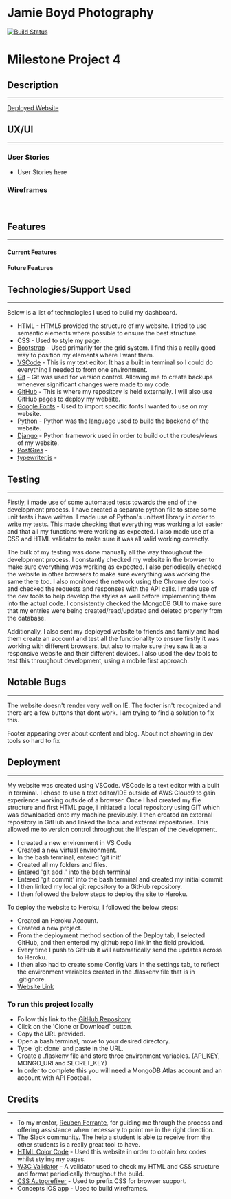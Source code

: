 # Jamie Boyd Photography

[![Build Status](https://travis-ci.com/jboyd8/jamieboydphotography.svg?branch=master)](https://travis-ci.com/jboyd8/jamieboydphotography)

# Milestone Project 4
## Description
---


[Deployed Website](https://jamieboydphotography.herokuapp.com/)

## UX/UI
---


### User Stories
* User Stories here


### Wireframes

![]()
![]()
![]()
![]()
![]()
![]()


## Features
---
#### Current Features



#### Future Features



## Technologies/Support Used
---
Below is a list of technologies I used to build my dashboard.
* HTML - HTML5 provided the structure of my website. I tried to use semantic elements where possible to ensure the best structure.
* CSS - Used to style my page.
* [Bootstrap](https://getbootstrap.com/) - Used primarily for the grid system. I find this a really good way to position my elements where I want them.
* [VSCode](https://code.visualstudio.com) - This is my text editor. It has a built in terminal so I could do everything I needed to from one environment.
* [Git](https://git-scm.com) - Git was used for version control. Allowing me to create backups whenever significant changes were made to my code.
* [GitHub](https://github.com/) - This is where my repository is held externally. I will also use GitHub pages to deploy my website.
* [Google Fonts](https://fonts.google.com/) - Used to import specific fonts I wanted to use on my website.
* [Python](https://www.python.org/) - Python was the language used to build the backend of the website.
* [Django]() - Python framework used in order to build out the routes/views of my website.
* [PostGres]() - 
* [typewriter.js]() - 


## Testing
---

Firstly, i made use of some automated tests towards the end of the development process. I have created a separate python 
file to store some unit tests i have written. I made use of Python's unittest library in order to write my tests. This made 
checking that everything was working a lot easier and that all my functions were working as expected. I also made use of a CSS and HTML 
validator to make sure it was all valid working correctly.

The bulk of my testing was done manually all the way throughout the development process. I constantly checked my website in the browser to make
sure everything was working as expected. I also periodically checked the website in other browsers to make sure everything was working the same 
there too. I also monitored the network using the Chrome dev tools and checked the requests and responses with the API calls. 
I made use of the dev tools to help develop the styles as well before implementing them into the actual code. I consistently checked 
the MongoDB GUI to make sure that my entries were being created/read/updated and deleted properly from the database.

Additionally, I also sent my deployed website to friends and family and had them create an account and test all the functionality 
to ensure firstly it was working with different browsers, but also to make sure they saw it as a responsive website and their different 
devices. I also used the dev tools to test this throughout development, using a mobile first approach.

## Notable Bugs
---
The website doesn't render very well on IE. The footer isn't recognized and there are a few buttons that dont work. I am trying 
to find a solution to fix this.

Footer appearing over about content and blog. About not showing in dev tools so hard to fix

## Deployment
---
My website was created using VSCode. VSCode is a text editor with a built in terminal. I chose to use a text editor/IDE 
outside of AWS Cloud9 to gain experience working outside of a browser. Once I had created my file structure and first 
HTML page, i initiated a local repository using GIT which was downloaded onto my machine previously. I then created an 
external repository in GitHub and linked the local and external repositories. This allowed me to version control 
throughout the lifespan of the development.

* I created a new environment in VS Code
* Created a new virtual environment.
* In the bash terminal, entered 'git init'
* Created all my folders and files.
* Entered 'git add .' into the bash terminal
* Entered 'git commit' into the bash terminal and created my initial commit
* I then linked my local git repository to a GitHub repository.
* I then followed the below steps to deploy the site to Heroku.

To deploy the website to Heroku, I followed the below steps:
* Created an Heroku Account.
* Created a new project.
* From the deployment method section of the Deploy tab, I selected GitHub, and then entered my github repo link in the 
field provided.
* Every time I push to GitHub it will automatically send the updates across to Heroku.
* I then also had to create some Config Vars in the settings tab, to reflect the environment variables created 
in the .flaskenv file that is in .gitignore.
* [Website Link](https://jb-milestone-project-3.herokuapp.com/)

### To run this project locally

* Follow this link to the [GitHub Repository](https://github.com/jboyd8/milestone-project-3)
* Click on the 'Clone or Download' button.
* Copy the URL provided.
* Open a bash terminal, move to your desired directory.
* Type 'git clone' and paste in the URL.
* Create a .flaskenv file and store three environment variables. (API_KEY, MONGO_URI and SECRET_KEY)
* In order to complete this you will need a MongoDB Atlas account and an account with API Football.


## Credits
---
* To my mentor, [Reuben Ferrante](https://github.com/arex18), for guiding me through the process and offering assistance when necessary to point me in the right direction.
* The Slack community. The help a student is able to receive from the other students is a really great tool to have.
* [HTML Color Code](https://htmlcolorcodes.com/) - Used this website in order to obtain hex codes whilst styling my pages.
* [W3C Validator](https://validator.w3.org/#validate_by_input) - A validator used to check my HTML and CSS structure and format periodically throughout the build.
* [CSS Autoprefixer](https://autoprefixer.github.io/) - Used to prefix CSS for browser support.
* Concepts iOS app - Used to build wireframes.

